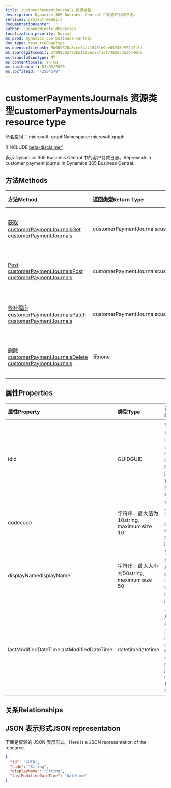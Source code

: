 ```yaml
---
title: customerPaymentJournals 资源类型
description: Dynamics 365 Business Central 中的客户付款日记。
services: project-madeira
documentationcenter: ''
author: SusanneWindfeldPedersen
localization_priority: Normal
ms.prod: dynamics-365-business-central
doc_type: resourcePageType
ms.openlocfilehash: 9b909676a3cce34ac15481e9ce05746e972d7f8d
ms.sourcegitcommit: 272996d2772b51105ec25f1cf7482ecda3b74ebe
ms.translationtype: MT
ms.contentlocale: zh-CN
ms.lasthandoff: 03/05/2020
ms.locfileid: "42504578"
---
```

# <a name="customerpaymentsjournals-resource-type"></a><span data-ttu-id="29561-103">customerPaymentsJournals 资源类型</span><span class="sxs-lookup"><span data-stu-id="29561-103">customerPaymentsJournals resource type</span></span>

<span data-ttu-id="29561-104">命名空间： microsoft. graph</span><span class="sxs-lookup"><span data-stu-id="29561-104">Namespace: microsoft.graph</span></span>

[!INCLUDE [beta-disclaimer](../../includes/beta-disclaimer.md)]

<span data-ttu-id="29561-105">表示 Dynamics 365 Business Central 中的客户付款日志。</span><span class="sxs-lookup"><span data-stu-id="29561-105">Represents a customer payment journal in Dynamics 365 Business Central.</span></span>

## <a name="methods"></a><span data-ttu-id="29561-106">方法</span><span class="sxs-lookup"><span data-stu-id="29561-106">Methods</span></span>

| <span data-ttu-id="29561-107">方法</span><span class="sxs-lookup"><span data-stu-id="29561-107">Method</span></span>               | <span data-ttu-id="29561-108">返回类型</span><span class="sxs-lookup"><span data-stu-id="29561-108">Return Type</span></span>             |<span data-ttu-id="29561-109">说明</span><span class="sxs-lookup"><span data-stu-id="29561-109">Description</span></span>                      |
|:---------------------|:------------------------|:--------------------------------|
|[<span data-ttu-id="29561-110">获取 customerPaymentJournals</span><span class="sxs-lookup"><span data-stu-id="29561-110">Get customerPaymentJournals</span></span>](../api/dynamics-customerpaymentsjournal-get.md)      |<span data-ttu-id="29561-111">customerPaymentJournals</span><span class="sxs-lookup"><span data-stu-id="29561-111">customerPaymentJournals</span></span>|<span data-ttu-id="29561-112">获取客户付款日志。</span><span class="sxs-lookup"><span data-stu-id="29561-112">Gets a customer payment journal.</span></span>   |
|[<span data-ttu-id="29561-113">Post customerPaymentJournals</span><span class="sxs-lookup"><span data-stu-id="29561-113">Post customerPaymentJournals</span></span>](../api/dynamics-create-customerpaymentsjournal.md)  |<span data-ttu-id="29561-114">customerPaymentJournals</span><span class="sxs-lookup"><span data-stu-id="29561-114">customerPaymentJournals</span></span>|<span data-ttu-id="29561-115">创建客户付款日志。</span><span class="sxs-lookup"><span data-stu-id="29561-115">Creates a customer payment journal.</span></span>|
|[<span data-ttu-id="29561-116">修补程序 customerPaymentJournals</span><span class="sxs-lookup"><span data-stu-id="29561-116">Patch customerPaymentJournals</span></span>](../api/dynamics-customerpaymentsjournal-update.md) |<span data-ttu-id="29561-117">customerPaymentJournals</span><span class="sxs-lookup"><span data-stu-id="29561-117">customerPaymentJournals</span></span>|<span data-ttu-id="29561-118">更新客户付款日志。</span><span class="sxs-lookup"><span data-stu-id="29561-118">Updates a customer payment journal.</span></span>|
|[<span data-ttu-id="29561-119">删除 customerPaymentJournals</span><span class="sxs-lookup"><span data-stu-id="29561-119">Delete customerPaymentJournals</span></span>](../api/dynamics-customerpaymentsjournal-delete.md)|<span data-ttu-id="29561-120">无</span><span class="sxs-lookup"><span data-stu-id="29561-120">none</span></span>                     |<span data-ttu-id="29561-121">删除客户付款日志。</span><span class="sxs-lookup"><span data-stu-id="29561-121">Deletes a customer payment journal.</span></span>|

## <a name="properties"></a><span data-ttu-id="29561-122">属性</span><span class="sxs-lookup"><span data-stu-id="29561-122">Properties</span></span>
| <span data-ttu-id="29561-123">属性</span><span class="sxs-lookup"><span data-stu-id="29561-123">Property</span></span>           | <span data-ttu-id="29561-124">类型</span><span class="sxs-lookup"><span data-stu-id="29561-124">Type</span></span>                  |<span data-ttu-id="29561-125">说明</span><span class="sxs-lookup"><span data-stu-id="29561-125">Description</span></span>                                                             |
|:-------------------|:----------------------|:-----------------------------------------------------------------------|
|<span data-ttu-id="29561-126">id</span><span class="sxs-lookup"><span data-stu-id="29561-126">id</span></span>                  |<span data-ttu-id="29561-127">GUID</span><span class="sxs-lookup"><span data-stu-id="29561-127">GUID</span></span>                   |<span data-ttu-id="29561-128">客户付款日志的唯一 ID。</span><span class="sxs-lookup"><span data-stu-id="29561-128">The unique ID of the customer payment journal.</span></span> <span data-ttu-id="29561-129">不可编辑。</span><span class="sxs-lookup"><span data-stu-id="29561-129">Non-editable.</span></span>           |
|<span data-ttu-id="29561-130">code</span><span class="sxs-lookup"><span data-stu-id="29561-130">code</span></span>                |<span data-ttu-id="29561-131">字符串，最大值为10</span><span class="sxs-lookup"><span data-stu-id="29561-131">string, maximum size 10</span></span>| <span data-ttu-id="29561-132">客户付款日志的代码。</span><span class="sxs-lookup"><span data-stu-id="29561-132">The code of the customer payment journal.</span></span>                             |
|<span data-ttu-id="29561-133">displayName</span><span class="sxs-lookup"><span data-stu-id="29561-133">displayName</span></span>         |<span data-ttu-id="29561-134">字符串，最大大小为50</span><span class="sxs-lookup"><span data-stu-id="29561-134">string, maximum size 50</span></span>| <span data-ttu-id="29561-135">客户付款日志的显示名称。</span><span class="sxs-lookup"><span data-stu-id="29561-135">The display name of the customer payment journal.</span></span>                     |
|<span data-ttu-id="29561-136">lastModifiedDateTime</span><span class="sxs-lookup"><span data-stu-id="29561-136">lastModifiedDateTime</span></span>|<span data-ttu-id="29561-137">datetime</span><span class="sxs-lookup"><span data-stu-id="29561-137">datetime</span></span>               |<span data-ttu-id="29561-138">上次修改客户付款日志的日期/时间。</span><span class="sxs-lookup"><span data-stu-id="29561-138">The last datetime the customer payment journal was modified.</span></span> <span data-ttu-id="29561-139">只读。</span><span class="sxs-lookup"><span data-stu-id="29561-139">Read-Only.</span></span>|

## <a name="relationships"></a><span data-ttu-id="29561-140">关系</span><span class="sxs-lookup"><span data-stu-id="29561-140">Relationships</span></span>

## <a name="json-representation"></a><span data-ttu-id="29561-141">JSON 表示形式</span><span class="sxs-lookup"><span data-stu-id="29561-141">JSON representation</span></span>

<span data-ttu-id="29561-142">下面是资源的 JSON 表示形式。</span><span class="sxs-lookup"><span data-stu-id="29561-142">Here is a JSON representation of the resource.</span></span>


```json
{
  "id": "GUID",
  "code": "String",
  "displayName": "String",
  "lastModifiedDateTime": "datetime"
}
```

